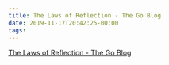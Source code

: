 ```yaml
---
title: The Laws of Reflection - The Go Blog
date: 2019-11-17T20:42:25-00:00
tags:
---
```


[The Laws of Reflection - The Go Blog](https://blog.golang.org/laws-of-reflection)
